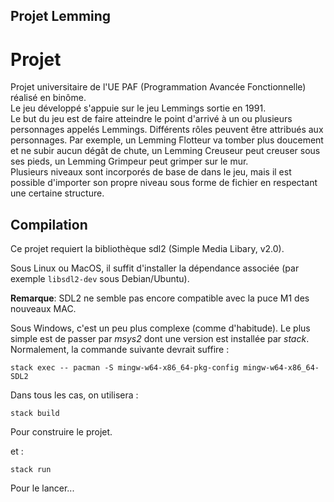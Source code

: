 ## Projet Lemming

# Projet

Projet universitaire de l'UE PAF (Programmation Avancée Fonctionnelle) réalisé en binôme.\
Le jeu développé s'appuie sur le jeu Lemmings sortie en 1991.\
Le but du jeu est de faire atteindre le point d'arrivé à un ou plusieurs personnages appelés Lemmings. Différents rôles peuvent être attribués aux personnages. Par exemple, un Lemming Flotteur va tomber plus doucement et ne subir aucun dégât de chute, un Lemming Creuseur peut creuser sous ses pieds, un Lemming Grimpeur peut grimper sur le mur.\
Plusieurs niveaux sont incorporés de base de dans le jeu, mais il est possible d'importer son propre niveau sous forme de fichier en respectant une certaine structure.

## Compilation

Ce projet requiert la bibliothèque sdl2 (Simple Media Libary, v2.0).

Sous Linux ou MacOS, il suffit d'installer la dépendance associée
(par exemple `libsdl2-dev` sous Debian/Ubuntu).

**Remarque**: SDL2 ne semble pas encore compatible avec la puce M1 des nouveaux MAC.

Sous Windows, c'est un peu plus complexe (comme d'habitude).  Le plus simple est de passer par *msys2* dont une version est installée par *stack*.  Normalement, la commande suivante devrait suffire :

```
stack exec -- pacman -S mingw-w64-x86_64-pkg-config mingw-w64-x86_64-SDL2
```

Dans tous les cas, on utilisera :

```
stack build
```

Pour construire le projet.

et :

```
stack run
```

Pour le lancer...

